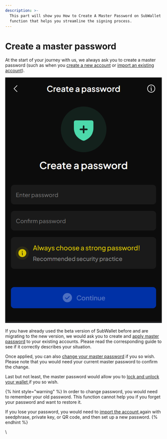 ```yaml
---
description: >-
  This part will show you How to Create A Master Password on SubWallet - The
  function that helps you streamline the signing process.
---
```


# Create a master password

At the start of your journey with us, we always ask you to create a master password (such as when you [create a new account](../../account-management/create-a-new-account-with-seed-phrase.md) or [import an existing account](../../account-management/import-and-restore-an-account.md)).&#x20;

![](<../../../.gitbook/assets/Screenshot 2023-03-21 122036.png>)

If you have already used the beta version of SubWallet before and are migrating to the new version, we would ask you to create and [apply master password](apply-master-password.md) to your existing accounts. Please read the corresponding guide to see if it correctly describes your situation.

Once applied, you can also [change your master password](change-master-password.md) if you so wish. Please note that you would need your current master password to confirm the change.&#x20;

Last but not least, the master password would allow you to [lock and unlock your wallet ](../lock-and-unlock-your-wallet/)if you so wish.&#x20;

{% hint style="warning" %}
In order to change password, you would need to remember your old password. This function cannot help you if you forget your password and want to restore it.&#x20;

If you lose your password, you would need to [import the account ](../../account-management/import-and-restore-an-account.md)again with seedphrase, private key, or QR code, and then set up a new password.&#x20;
{% endhint %}

\
